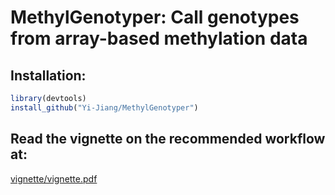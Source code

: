 # MethylGenotyper: Call genotypes from array-based methylation data

## Installation:
```R
library(devtools)
install_github("Yi-Jiang/MethylGenotyper")
```

## Read the vignette on the recommended workflow at:
[vignette/vignette.pdf](vignette/vignette.pdf)
